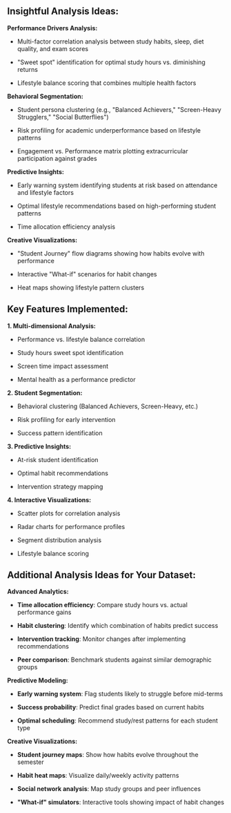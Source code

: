 Insightful Analysis Ideas:
--------------------------

**Performance Drivers Analysis:**

*   Multi-factor correlation analysis between study habits, sleep, diet quality, and exam scores
    
*   "Sweet spot" identification for optimal study hours vs. diminishing returns
    
*   Lifestyle balance scoring that combines multiple health factors
    

**Behavioral Segmentation:**

*   Student persona clustering (e.g., "Balanced Achievers," "Screen-Heavy Strugglers," "Social Butterflies")
    
*   Risk profiling for academic underperformance based on lifestyle patterns
    
*   Engagement vs. Performance matrix plotting extracurricular participation against grades
    

**Predictive Insights:**

*   Early warning system identifying students at risk based on attendance and lifestyle factors
    
*   Optimal lifestyle recommendations based on high-performing student patterns
    
*   Time allocation efficiency analysis
    

**Creative Visualizations:**

*   "Student Journey" flow diagrams showing how habits evolve with performance
    
*   Interactive "What-if" scenarios for habit changes
    
*   Heat maps showing lifestyle pattern clusters
    

**Key Features Implemented:**
-----------------------------

**1\. Multi-dimensional Analysis:**

*   Performance vs. lifestyle balance correlation
    
*   Study hours sweet spot identification
    
*   Screen time impact assessment
    
*   Mental health as a performance predictor
    

**2\. Student Segmentation:**

*   Behavioral clustering (Balanced Achievers, Screen-Heavy, etc.)
    
*   Risk profiling for early intervention
    
*   Success pattern identification
    

**3\. Predictive Insights:**

*   At-risk student identification
    
*   Optimal habit recommendations
    
*   Intervention strategy mapping
    

**4\. Interactive Visualizations:**

*   Scatter plots for correlation analysis
    
*   Radar charts for performance profiles
    
*   Segment distribution analysis
    
*   Lifestyle balance scoring
    

**Additional Analysis Ideas for Your Dataset:**
-----------------------------------------------

**Advanced Analytics:**

*   **Time allocation efficiency**: Compare study hours vs. actual performance gains
    
*   **Habit clustering**: Identify which combination of habits predict success
    
*   **Intervention tracking**: Monitor changes after implementing recommendations
    
*   **Peer comparison**: Benchmark students against similar demographic groups
    

**Predictive Modeling:**

*   **Early warning system**: Flag students likely to struggle before mid-terms
    
*   **Success probability**: Predict final grades based on current habits
    
*   **Optimal scheduling**: Recommend study/rest patterns for each student type
    

**Creative Visualizations:**

*   **Student journey maps**: Show how habits evolve throughout the semester
    
*   **Habit heat maps**: Visualize daily/weekly activity patterns
    
*   **Social network analysis**: Map study groups and peer influences
    
*   **"What-if" simulators**: Interactive tools showing impact of habit changes
